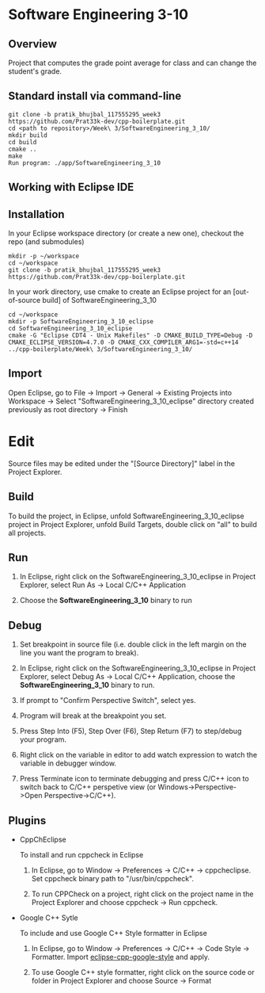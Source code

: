 # Software Engineering 3-10

## Overview

Project that computes the grade point average for class and can change the student's grade.

## Standard install via command-line
```
git clone -b pratik_bhujbal_117555295_week3 https://github.com/Prat33k-dev/cpp-boilerplate.git
cd <path to repository>/Week\ 3/SoftwareEngineering_3_10/
mkdir build
cd build
cmake ..
make
Run program: ./app/SoftwareEngineering_3_10
```

## Working with Eclipse IDE ##

## Installation

In your Eclipse workspace directory (or create a new one), checkout the repo (and submodules)
```
mkdir -p ~/workspace
cd ~/workspace
git clone -b pratik_bhujbal_117555295_week3 https://github.com/Prat33k-dev/cpp-boilerplate.git
```

In your work directory, use cmake to create an Eclipse project for an [out-of-source build] of SoftwareEngineering_3_10

```
cd ~/workspace
mkdir -p SoftwareEngineering_3_10_eclipse
cd SoftwareEngineering_3_10_eclipse
cmake -G "Eclipse CDT4 - Unix Makefiles" -D CMAKE_BUILD_TYPE=Debug -D CMAKE_ECLIPSE_VERSION=4.7.0 -D CMAKE_CXX_COMPILER_ARG1=-std=c++14 ../cpp-boilerplate/Week\ 3/SoftwareEngineering_3_10/
```

## Import

Open Eclipse, go to File -> Import -> General -> Existing Projects into Workspace -> 
Select "SoftwareEngineering_3_10_eclipse" directory created previously as root directory -> Finish

# Edit

Source files may be edited under the "[Source Directory]" label in the Project Explorer.


## Build

To build the project, in Eclipse, unfold SoftwareEngineering_3_10_eclipse project in Project Explorer,
unfold Build Targets, double click on "all" to build all projects.

## Run

1. In Eclipse, right click on the SoftwareEngineering_3_10_eclipse in Project Explorer,
select Run As -> Local C/C++ Application

2. Choose the **SoftwareEngineering_3_10** binary to run


## Debug


1. Set breakpoint in source file (i.e. double click in the left margin on the line you want 
the program to break).

2. In Eclipse, right click on the SoftwareEngineering_3_10_eclipse in Project Explorer, select Debug As -> 
Local C/C++ Application, choose the **SoftwareEngineering_3_10** binary to run.

3. If prompt to "Confirm Perspective Switch", select yes.

4. Program will break at the breakpoint you set.

5. Press Step Into (F5), Step Over (F6), Step Return (F7) to step/debug your program.

6. Right click on the variable in editor to add watch expression to watch the variable in 
debugger window.

7. Press Terminate icon to terminate debugging and press C/C++ icon to switch back to C/C++ 
perspetive view (or Windows->Perspective->Open Perspective->C/C++).


## Plugins

- CppChEclipse

    To install and run cppcheck in Eclipse

    1. In Eclipse, go to Window -> Preferences -> C/C++ -> cppcheclipse.
    Set cppcheck binary path to "/usr/bin/cppcheck".

    2. To run CPPCheck on a project, right click on the project name in the Project Explorer 
    and choose cppcheck -> Run cppcheck.


- Google C++ Sytle

    To include and use Google C++ Style formatter in Eclipse

    1. In Eclipse, go to Window -> Preferences -> C/C++ -> Code Style -> Formatter. 
    Import [eclipse-cpp-google-style][reference-id-for-eclipse-cpp-google-style] and apply.

    2. To use Google C++ style formatter, right click on the source code or folder in 
    Project Explorer and choose Source -> Format

[reference-id-for-eclipse-cpp-google-style]: https://raw.githubusercontent.com/google/styleguide/gh-pages/eclipse-cpp-google-style.xml
